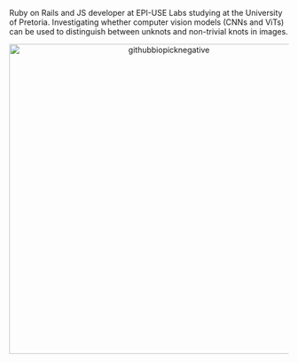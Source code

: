 Ruby on Rails and JS developer at EPI-USE Labs studying at the University of Pretoria. Investigating whether computer vision models (CNNs and ViTs) can be used to distinguish between unknots and non-trivial knots in images.  
<div align="center">
  <img src="https://github.com/user-attachments/assets/a558b5f4-e925-4c84-be1e-37d77f9cd397" alt="githubbiopicknegative" width="560"/>
</div>
